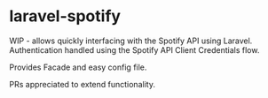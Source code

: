 # laravel-spotify

WIP - allows quickly interfacing with the Spotify API using Laravel. Authentication handled using the Spotify API Client Credentials flow. 

Provides Facade and easy config file.

PRs appreciated to extend functionality. 
